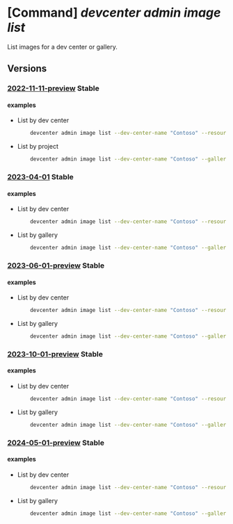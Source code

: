 # [Command] _devcenter admin image list_

List images for a dev center or gallery.

## Versions

### [2022-11-11-preview](/Resources/mgmt-plane/L3N1YnNjcmlwdGlvbnMve30vcmVzb3VyY2Vncm91cHMve30vcHJvdmlkZXJzL21pY3Jvc29mdC5kZXZjZW50ZXIvZGV2Y2VudGVycy97fS9nYWxsZXJpZXMve30vaW1hZ2Vz/2022-11-11-preview.xml) **Stable**

<!-- mgmt-plane /subscriptions/{}/resourcegroups/{}/providers/microsoft.devcenter/devcenters/{}/galleries/{}/images 2022-11-11-preview -->
<!-- mgmt-plane /subscriptions/{}/resourcegroups/{}/providers/microsoft.devcenter/devcenters/{}/images 2022-11-11-preview -->

#### examples

- List by dev center
    ```bash
        devcenter admin image list --dev-center-name "Contoso" --resource-group "rg1"
    ```

- List by project
    ```bash
        devcenter admin image list --dev-center-name "Contoso" --gallery-name "DevGallery" --resource-group "rg1"
    ```

### [2023-04-01](/Resources/mgmt-plane/L3N1YnNjcmlwdGlvbnMve30vcmVzb3VyY2Vncm91cHMve30vcHJvdmlkZXJzL21pY3Jvc29mdC5kZXZjZW50ZXIvZGV2Y2VudGVycy97fS9nYWxsZXJpZXMve30vaW1hZ2Vz/2023-04-01.xml) **Stable**

<!-- mgmt-plane /subscriptions/{}/resourcegroups/{}/providers/microsoft.devcenter/devcenters/{}/galleries/{}/images 2023-04-01 -->
<!-- mgmt-plane /subscriptions/{}/resourcegroups/{}/providers/microsoft.devcenter/devcenters/{}/images 2023-04-01 -->

#### examples

- List by dev center
    ```bash
        devcenter admin image list --dev-center-name "Contoso" --resource-group "rg1"
    ```

- List by gallery
    ```bash
        devcenter admin image list --dev-center-name "Contoso" --gallery-name "DevGallery" --resource-group "rg1"
    ```

### [2023-06-01-preview](/Resources/mgmt-plane/L3N1YnNjcmlwdGlvbnMve30vcmVzb3VyY2Vncm91cHMve30vcHJvdmlkZXJzL21pY3Jvc29mdC5kZXZjZW50ZXIvZGV2Y2VudGVycy97fS9nYWxsZXJpZXMve30vaW1hZ2Vz/2023-06-01-preview.xml) **Stable**

<!-- mgmt-plane /subscriptions/{}/resourcegroups/{}/providers/microsoft.devcenter/devcenters/{}/galleries/{}/images 2023-06-01-preview -->
<!-- mgmt-plane /subscriptions/{}/resourcegroups/{}/providers/microsoft.devcenter/devcenters/{}/images 2023-06-01-preview -->

#### examples

- List by dev center
    ```bash
        devcenter admin image list --dev-center-name "Contoso" --resource-group "rg1"
    ```

- List by gallery
    ```bash
        devcenter admin image list --dev-center-name "Contoso" --gallery-name "DevGallery" --resource-group "rg1"
    ```

### [2023-10-01-preview](/Resources/mgmt-plane/L3N1YnNjcmlwdGlvbnMve30vcmVzb3VyY2Vncm91cHMve30vcHJvdmlkZXJzL21pY3Jvc29mdC5kZXZjZW50ZXIvZGV2Y2VudGVycy97fS9nYWxsZXJpZXMve30vaW1hZ2Vz/2023-10-01-preview.xml) **Stable**

<!-- mgmt-plane /subscriptions/{}/resourcegroups/{}/providers/microsoft.devcenter/devcenters/{}/galleries/{}/images 2023-10-01-preview -->
<!-- mgmt-plane /subscriptions/{}/resourcegroups/{}/providers/microsoft.devcenter/devcenters/{}/images 2023-10-01-preview -->

#### examples

- List by dev center
    ```bash
        devcenter admin image list --dev-center-name "Contoso" --resource-group "rg1"
    ```

- List by gallery
    ```bash
        devcenter admin image list --dev-center-name "Contoso" --gallery-name "DevGallery" --resource-group "rg1"
    ```

### [2024-05-01-preview](/Resources/mgmt-plane/L3N1YnNjcmlwdGlvbnMve30vcmVzb3VyY2Vncm91cHMve30vcHJvdmlkZXJzL21pY3Jvc29mdC5kZXZjZW50ZXIvZGV2Y2VudGVycy97fS9nYWxsZXJpZXMve30vaW1hZ2Vz/2024-05-01-preview.xml) **Stable**

<!-- mgmt-plane /subscriptions/{}/resourcegroups/{}/providers/microsoft.devcenter/devcenters/{}/galleries/{}/images 2024-05-01-preview -->
<!-- mgmt-plane /subscriptions/{}/resourcegroups/{}/providers/microsoft.devcenter/devcenters/{}/images 2024-05-01-preview -->

#### examples

- List by dev center
    ```bash
        devcenter admin image list --dev-center-name "Contoso" --resource-group "rg1"
    ```

- List by gallery
    ```bash
        devcenter admin image list --dev-center-name "Contoso" --gallery-name "DevGallery" --resource-group "rg1"
    ```
